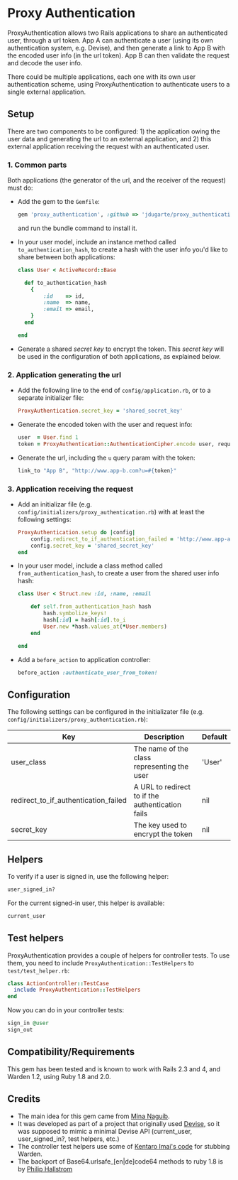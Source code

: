 # Proxy Authentication

ProxyAuthentication allows two Rails applications to share an authenticated user, through a url token. App A can authenticate a user (using its own authentication system, e.g. Devise), and then generate a link to App B with the encoded user info (in the url token). App B can then validate the request and decode the user info.

There could be multiple applications, each one with its own user authentication scheme, using ProxyAuthentication to authenticate users to a single external application.

## Setup

There are two components to be configured: 1) the application owing the user data and generating the url to an external application, and 2) this external application receiving the request with an authenticated user.

### 1. Common parts

Both applications (the generator of the url, and the receiver of the request) must do:

* Add the gem to the `Gemfile`:

    ```ruby
    gem 'proxy_authentication', :github => 'jdugarte/proxy_authentication'
    ```
    and run the bundle command to install it.

* In your user model, include an instance method called `to_authentication_hash`, to create a hash with the user info you'd like to share between both applications:

    ```ruby
    class User < ActiveRecord::Base

      def to_authentication_hash
        {
            :id    => id,
            :name  => name,
            :email => email,
        }
      end

    end
    ```

* Generate a shared _secret key_ to encrypt the token. This _secret key_ will be used in the configuration of both applications, as explained below.

### 2. Application generating the url

* Add the following line to the end of `config/application.rb`, or to a separate initializer file:

    ```ruby
    ProxyAuthentication.secret_key = 'shared_secret_key'
    ```

* Generate the encoded token with the user and request info:

    ```ruby
    user  = User.find 1
    token = ProxyAuthentication::AuthenticationCipher.encode user, request
    ```

* Generate the url, including the `u` query param with the token:

    ```ruby
    link_to "App B", "http://www.app-b.com?u=#{token}"
    ```

### 3. Application receiving the request

* Add an initializar file (e.g. `config/initializers/proxy_authentication.rb`) with at least the following settings:

    ```ruby
    ProxyAuthentication.setup do |config|
        config.redirect_to_if_authentication_failed = 'http://www.app-a.com/sign_in'
        config.secret_key = 'shared_secret_key'
    end
    ```

* In your user model, include a class method called `from_authentication_hash`, to create a user from the shared user info hash:

    ```ruby
    class User < Struct.new :id, :name, :email

        def self.from_authentication_hash hash
            hash.symbolize_keys!
            hash[:id] = hash[:id].to_i
            User.new *hash.values_at(*User.members)
        end

    end
    ```

* Add a `before_action` to application controller:

    ```ruby
    before_action :authenticate_user_from_token!
    ```

## Configuration

The following settings can be configured in the initializater file (e.g. `config/initializers/proxy_authentication.rb`):

| Key | Description | Default |
| --- |-------------| --------|
| user_class                           | The name of the class representing the user      | 'User' |
| redirect_to_if_authentication_failed | A URL to redirect to if the authentication fails | nil    |
| secret_key                           | The key used to encrypt the token                | nil    |

## Helpers

To verify if a user is signed in, use the following helper:

```ruby
user_signed_in?
```

For the current signed-in user, this helper is available:

```ruby
current_user
```

## Test helpers

ProxyAuthentication provides a couple of helpers for controller tests. To use them, you need to include `ProxyAuthentication::TestHelpers` to `test/test_helper.rb`:

```ruby
class ActionController::TestCase
  include ProxyAuthentication::TestHelpers
end
```

Now you can do in your controller tests:

```ruby
sign_in @user
sign_out
```

## Compatibility/Requirements

This gem has been tested and is known to work with Rails 2.3 and 4, and Warden 1.2, using Ruby 1.8 and 2.0.

## Credits

* The main idea for this gem came from [Mina Naguib](https://github.com/minaguib).
* It was developed as part of a project that originally used [Devise](https://github.com/plataformatec/devise), so it was supposed to mimic a minimal Devise API (current_user, user_signed_in?, test helpers, etc.)
* The controller test helpers use some of [Kentaro Imai's code](http://kentaroimai.com/articles/1-controller-test-helpers-for-warden) for stubbing Warden.
* The backport of Base64.urlsafe_[en|de]code64 methods to ruby 1.8 is by [Philip Hallstrom](https://gist.github.com/phallstrom/1397972)
